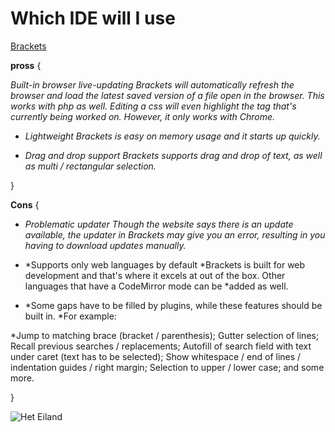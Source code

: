 # Which IDE will I use

[Brackets](https://www.google.com)

**pross**
{


*Built-in browser live-updating
Brackets will automatically refresh the browser and load the latest saved version of a file open in the browser. This works with php as well. 
Editing a css will even highlight the tag that's currently being worked on. However, it only works with Chrome.*

- *Lightweight*
*Brackets is easy on memory usage and it starts up quickly.*


- *Drag and drop support*
*Brackets supports drag and drop of text, as well as multi / rectangular selection.*


}

**Cons**
{

- *Problematic updater*
*Though the website says there is an update available, the updater in Brackets may give you an error, resulting in you having to download updates manually.*

- *Supports only web languages by default
*Brackets is built for web development and that's where it excels at out of the box. Other languages that have a CodeMirror mode can be *added as well.
*<and language support plugins can be added>*

- *Some gaps have to be filled by plugins, while these features should be built in.
*For example:

*Jump to matching brace (bracket / parenthesis);
Gutter selection of lines;
Recall previous searches / replacements;
Autofill of search field with text under caret (text has to be selected);
Show whitespace / end of lines / indentation guides / right margin;
Selection to upper / lower case;
and some more.

}

![Het Eiland](https://upload.wikimedia.org/wikipedia/commons/a/af/Bedarra_Island_aerial.jpg)
